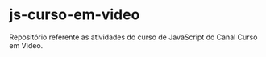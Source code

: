 # js-curso-em-video
Repositório referente as atividades do curso de JavaScript do Canal Curso em Video.
